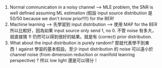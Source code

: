1.  Normal communication in a noisy channel -->  MLE problem, the SNR is well defined assuming ML estimation (假設 input source distribution 是 50/50 because we don't know prior!!!!) for the BER!
2. Machine learning --> 先學習到 input distribution --> 使用 MAP for the BER 所以比較好，因為如果 input source only send 1, no 0.  不管 noise 有多大，就直接猜 1! 仍然可以得到很好的結果。就是有 (correct) prior distribution.
3. What about the input distribution is purely random?  那就代表學不到東西！against 學習的基本假設。至少 input distribution 的 noise 可以遠小於 channel noise (from dimension reduction or manifold leanring perspective) ?  所以 low light 還是可以得分！  
